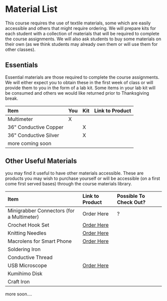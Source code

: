 # Material List

This course requires the use of textile materials, some which are easily accessible and others that might require ordering. We will prepare kits for each student with a collection of materials that will be required to complete the course assignments. We will also ask students to buy some materials on their own \(as we think students may already own them or will use them for other classes\). 

## Essentials 

Essential materials are those required to complete the course assignments. We will either expect you to obtain these in the first week of class or will provide them to you in the form of a lab kit. Some items in your lab kit will be consumed and others we would like returned prior to Thanksgiving break. 

| Item | You | Kit | Link to Product |
| :--- | :--- | :--- | :--- |
| Multimeter | X |  |  |
| 36" Conductive Copper |  | X |  |
| 36" Conductive Silver |  | X |  |
| more coming soon |  |  |  |

## Other Useful Materials 

you may find it useful to have other materials accessible. These are products you may wish to purchase yourself or will be accessible \(on a first come first served bases\) through the course materials library. 

| Item | Link to Product | Possible To Check Out? |
| :--- | :--- | :--- |
| Minigrabber Connectors  \(for a Multimeter\) | Order Here | ? |
| Crochet Hook Set | [Order Here](https://www.amazon.com/Aluminum-Crochet-Knitting-Needles-0-6-6-5mm/dp/B07SZDSCQ1/ref=sr_1_1_sspa?dchild=1&keywords=crochet+hooks&qid=1595184426&sr=8-1-spons&psc=1&spLa=ZW5jcnlwdGVkUXVhbGlmaWVyPUExMUZUM1NDM1g4VFY1JmVuY3J5cHRlZElkPUExMDQ4Mjc1MVJOVFcwMUpYS0JFTSZlbmNyeXB0ZWRBZElkPUEwMjgzOTYzM0ZLVjJRRlc1TUY0UCZ3aWRnZXROYW1lPXNwX2F0ZiZhY3Rpb249Y2xpY2tSZWRpcmVjdCZkb05vdExvZ0NsaWNrPXRydWU=) |  |
| Knitting Needles | [Order Here](https://www.amazon.com/Knitting-BCMRUN-Stainless-11Pair-11-Large-eye/dp/B07PNJ1PGG/ref=sr_1_1_sspa?dchild=1&keywords=Knitting+needles&qid=1595184859&sr=8-1-spons&psc=1&spLa=ZW5jcnlwdGVkUXVhbGlmaWVyPUFWME9EOURCU0Q1REImZW5jcnlwdGVkSWQ9QTA4NjcwODAxNFpUTVc3WlNZU1RaJmVuY3J5cHRlZEFkSWQ9QTA1MTE4NDgyVDVXNUtWV0EzN0gzJndpZGdldE5hbWU9c3BfYXRmJmFjdGlvbj1jbGlja1JlZGlyZWN0JmRvTm90TG9nQ2xpY2s9dHJ1ZQ==) |  |
| Macrolens for Smart Phone | [Order Here](https://www.amazon.com/Knitting-BCMRUN-Stainless-11Pair-11-Large-Eye/dp/B07TX91HSD/ref=sr_1_2?crid=FYUS8FHL1JLD&dchild=1&keywords=knitting+needles+for+beginners&qid=1595184598&sprefix=knitting+needles%2Caps%2C195&sr=8-2) |  |
| Soldering Iron |  |  |
| Conductive Thread |  |  |
| USB Microscope | [Order Here](https://www.amazon.com/gp/product/B07BGT88QL/ref=crt_ewc_img_dp_3?ie=UTF8&psc=1&smid=AJ8JSI89WYKI) |  |
| Kumihimo Disk |  |  |
| Craft Iron |  |  |

more soon....


